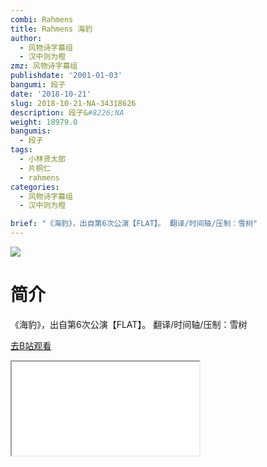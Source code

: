 ```yaml
---
combi: Rahmens
title: Rahmens 海豹
author:
  - 风物诗字幕组
  - 汉中则为橙
zmz: 风物诗字幕组
publishdate: '2001-01-03'
bangumi: 段子
date: '2018-10-21'
slug: 2018-10-21-NA-34318626
description: 段子&#8226;NA
weight: 18979.0
bangumis:
  - 段子
tags:
  - 小林贤太郎
  - 片桐仁
  - rahmens
categories:
  - 风物诗字幕组
  - 汉中则为橙

brief: "《海豹》，出自第6次公演【FLAT】。 翻译/时间轴/压制：雪树"
---
```

![](https://i.imgur.com/EUjfGce.jpg)
# 简介  
《海豹》，出自第6次公演【FLAT】。
翻译/时间轴/压制：雪树  

[去B站观看](https://www.bilibili.com/video/av34318626/)
<div class ="resp-container"><iframe class="testiframe" src="//player.bilibili.com/player.html?aid=34318626"", scrolling="no", allowfullscreen="true" > </iframe></div> 
